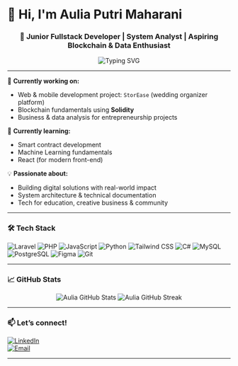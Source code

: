 # 👋 Hi, I'm Aulia Putri Maharani

<h3 align="center">🚀 Junior Fullstack Developer | System Analyst | Aspiring Blockchain & Data Enthusiast</h3>

<p align="center">
  <img src="https://readme-typing-svg.herokuapp.com?font=Fira+Code&duration=3000&pause=1000&color=00B2FF&center=true&vCenter=true&width=435&lines=Laravel+%2F+Tailwind+%2F+PHP+%2F+Python+%2F+JS;PostgreSQL+%2F+MySQL+%2F+C%23+%2F+Solidity+(learning)" alt="Typing SVG" />
</p>

---

🔭 **Currently working on:**  
- Web & mobile development project: `StorEase` (wedding organizer platform)  
- Blockchain fundamentals using **Solidity**  
- Business & data analysis for entrepreneurship projects  

🌱 **Currently learning:**  
- Smart contract development  
- Machine Learning fundamentals  
- React (for modern front-end)  

💡 **Passionate about:**  
- Building digital solutions with real-world impact  
- System architecture & technical documentation  
- Tech for education, creative business & community  

---

### 🛠️ Tech Stack
![Laravel](https://img.shields.io/badge/-Laravel-red?style=flat&logo=laravel)
![PHP](https://img.shields.io/badge/-PHP-blue?style=flat&logo=php)
![JavaScript](https://img.shields.io/badge/-JavaScript-yellow?style=flat&logo=javascript)
![Python](https://img.shields.io/badge/-Python-green?style=flat&logo=python)
![Tailwind CSS](https://img.shields.io/badge/-Tailwind-38B2AC?style=flat&logo=tailwind-css)
![C#](https://img.shields.io/badge/-C%23-239120?style=flat&logo=c-sharp)
![MySQL](https://img.shields.io/badge/-MySQL-4479A1?style=flat&logo=mysql)
![PostgreSQL](https://img.shields.io/badge/-PostgreSQL-336791?style=flat&logo=postgresql)
![Figma](https://img.shields.io/badge/-Figma-black?style=flat&logo=figma)
![Git](https://img.shields.io/badge/-Git-F05032?style=flat&logo=git)

---

### 📈 GitHub Stats

<p align="center">
  <img src="https://github-readme-stats.vercel.app/api?username=auliaPutri2006&show_icons=true&theme=radical&hide=prs" alt="Aulia GitHub Stats"/>
  <img src="https://github-readme-streak-stats.herokuapp.com/?user=auliaPutri2006&theme=radical" alt="Aulia GitHub Streak"/>
</p>

---

### 📫 Let’s connect!
[![LinkedIn](https://img.shields.io/badge/-LinkedIn-0A66C2?style=flat&logo=linkedin&logoColor=white)](https://www.linkedin.com/in/aulia-putri-maharani-700b562a6)  
[![Email](https://img.shields.io/badge/-Email-D14836?style=flat&logo=gmail&logoColor=white)](mailto:auliaputribwi1997@gmail.com)

---
